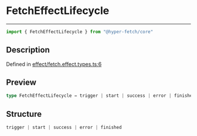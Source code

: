 

# FetchEffectLifecycle

<div class="api-docs__separator">

---

</div><div class="api-docs__import">

```ts
import { FetchEffectLifecycle } from "@hyper-fetch/core"
```

</div><div class="api-docs__section">

## Description

</div><div class="api-docs__description"><span class="api-docs__do-not-parse">



</span></div><p class="api-docs__definition">

Defined in [effect/fetch.effect.types.ts:6](https://github.com/BetterTyped/hyper-fetch/blob/3fe127e9/packages/core/src/effect/fetch.effect.types.ts#L6)

</p><div class="api-docs__section">

## Preview

</div><div class="api-docs__preview type single">

```ts
type FetchEffectLifecycle = trigger | start | success | error | finished;
```

</div><div class="api-docs__section">

## Structure

</div><div class="api-docs__returns">

```ts
trigger | start | success | error | finished
```

</div>